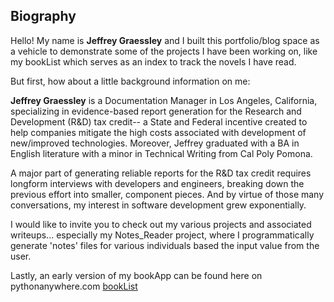 ## Biography

Hello! My name is **Jeffrey Graessley** and I built this portfolio/blog space as a vehicle to demonstrate some of the projects I have been working on, like my bookList which serves as an index to track the novels I have read.

But first, how about a little background information on me:  

**Jeffrey Graessley** is a Documentation Manager in Los Angeles, California, specializing in evidence-based report generation for the Research and Development (R&D) tax credit-- a State and Federal incentive created to help companies mitigate the high costs associated with development of new/improved technologies. Moreover, Jeffrey graduated with a BA in English literature with a minor in Technical Writing from Cal Poly Pomona. 

A major part of generating reliable reports for the R&D tax credit requires longform interviews with developers and engineers, breaking down the previous effort into smaller, component pieces. And by virtue of those many conversations, my interest in software development grew exponentially. 

I would like to invite you to check out my various projects and associated writeups... especially my Notes_Reader project, where I programmatically generate 'notes' files for various individuals based the input value from the user. 

Lastly, an early version of my bookApp can be found here on pythonanywhere.com [bookList](http://www.grasslee.pythonanywhere.com)


